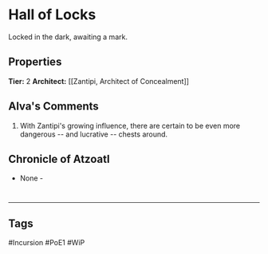 # Hall of Locks
Locked in the dark, awaiting a mark.

## Properties
**Tier:** 2
**Architect:** [[Zantipi, Architect of Concealment]]

## Alva's Comments
1. With Zantipi's growing influence, there are certain to be even more dangerous -- and lucrative -- chests around.

## Chronicle of Atzoatl
- None -

#
---
## Tags
#Incursion
#PoE1
#WiP

